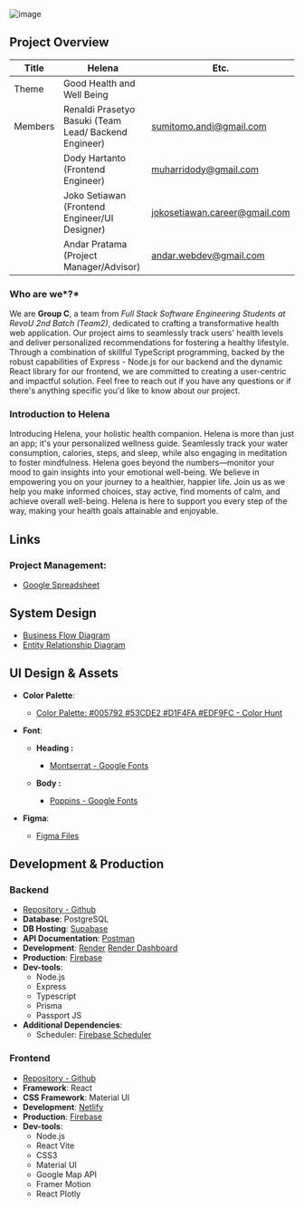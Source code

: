 ![image](https://github.com/RPrasetyoB/revou-groupC-finalProject/assets/129088807/c92382e1-e356-4f3a-bdfd-204877fad784)


## Project Overview

| Title  | Helena | Etc. |
| --- | --- | --- |
| Theme  | Good Health and Well Being |  |
| Members  | Renaldi Prasetyo Basuki (Team Lead/ Backend Engineer) | sumitomo.andi@gmail.com |
|  | Dody Hartanto (Frontend Engineer) | muharridody@gmail.com |
|  | Joko Setiawan (Frontend Engineer/UI Designer) | jokosetiawan.career@gmail.com |
|  | Andar Pratama (Project Manager/Advisor) | andar.webdev@gmail.com |

### Who are we*?*

We are **Group C**, a team from *Full Stack Software Engineering Students at RevoU 2nd Batch (Team2)*, dedicated to crafting a transformative health web application. Our project aims to seamlessly track users' health levels and deliver personalized recommendations for fostering a healthy lifestyle. Through a combination of skillful TypeScript programming, backed by the robust capabilities of Express - Node.js for our backend and the dynamic React library for our frontend, we are committed to creating a user-centric and impactful solution. Feel free to reach out if you have any questions or if there's anything specific you'd like to know about our project.

### Introduction to Helena

Introducing Helena, your holistic health companion. Helena is more than just an app; it's your personalized wellness guide. Seamlessly track your water consumption, calories, steps, and sleep, while also engaging in meditation to foster mindfulness. Helena goes beyond the numbers—monitor your mood to gain insights into your emotional well-being. We believe in empowering you on your journey to a healthier, happier life. Join us as we help you make informed choices, stay active, find moments of calm, and achieve overall well-being. Helena is here to support you every step of the way, making your health goals attainable and enjoyable.

## Links

### Project Management:

- [Google Spreadsheet](https://docs.google.com/spreadsheets/d/1FHpBRQIJEUgGnYUbDaOS6hG5REn8UDxLnd9q60qbiSU/edit?usp=sharing)

## System Design

- [Business Flow Diagram](https://lucid.app/lucidchart/49a08d03-f428-43a4-ac21-54dbd82c03ca/edit?invitationId=inv_534bc916-4bb3-463f-8ba2-2cb9565e04f3&page=0_0#)
- [Entity Relationship Diagram](https://lucid.app/lucidchart/28567ca2-56dc-4b2a-b423-d03054c3961a/edit?invitationId=inv_415fc2f1-d21c-4567-9578-55e7c249093b&page=0_0#)

## UI Design & Assets

- **Color Palette**:
    - [Color Palette: #005792 #53CDE2 #D1F4FA #EDF9FC - Color Hunt](https://colorhunt.co/palette/00579253cde2d1f4faedf9fc)
    
- **Font**:
    - **Heading :**
        - [Montserrat - Google Fonts](https://fonts.google.com/specimen/Montserrat)
        
    - **Body :**
        - [Poppins - Google Fonts](https://fonts.google.com/specimen/Poppins)
        
- **Figma**:
    - [Figma Files](https://www.figma.com/files/team/1310608240701278147)

## Development & Production

### Backend

- [Repository - Github](https://github.com/RPrasetyoB/revou-groupC-finalProject.git)
- **Database**: PostgreSQL
- **DB Hosting**: [Supabase](https://supabase.com/dashboard/project/ehfrzwkcdejuqjaqmlht)
- **API Documentation**: [Postman](https://documenter.getpostman.com/view/29092304/2s9YkgDkPz)
- **Development**: [Render](https://group-c-project.onrender.com/)  [Render Dashboard](https://dashboard.render.com/web/srv-clrapuogqk6s7394nca0)
- **Production**: [Firebase](https://us-central1-final-project-16787.cloudfunctions.net/grupc_project)
- **Dev-tools**:
    - Node.js
    - Express
    - Typescript
    - Prisma
    - Passport JS
- **Additional Dependencies**:
    - Scheduler: [Firebase Scheduler](https://firebase.google.com/docs/functions/schedule-functions?gen=2nd)

### Frontend

- [Repository - Github](https://github.com/hartantodody/group-c-frontend)
- **Framework**: React
- **CSS Framework**: Material UI
- **Development**: [Netlify](https://helena-development.netlify.app/)
- **Production**: [Firebase](https://helena-health-tracker.web.app/)
- **Dev-tools**:
    - Node.js
    - React Vite
    - CSS3
    - Material UI
    - Google Map API
    - Framer Motion
    - React Plotly
